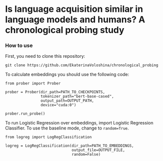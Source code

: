 # Is language acquisition similar in language models and humans? A chronological probing study

###  How to use

First, you need to clone this repository: 

```{python}
git clone https://github.com/EkaterinaVoloshina/chronological_probing
```

To calculate embeddings you should use the following code:

```{python}
from prober import Prober

prober = Prober(dir_path=PATH_TO_CHECKPOINTS, 
                tokenizer_path="bert-base-cased", 
                output_path=OUTPUT_PATH, 
                device="cuda:0")
                
prober.run_probe()
```
To run Logistic Regression over embeddings, import Logistic Regression Classifier. To use the baseline mode, change to `random=True`.

```{python}
from logreg import LogRegClassification

logreg = LogRegClassification(dir_path=PATH_TO_EMBEDDINGS, 
                              output_file=OUTPUT_FILE,  
                              random=False)
```


